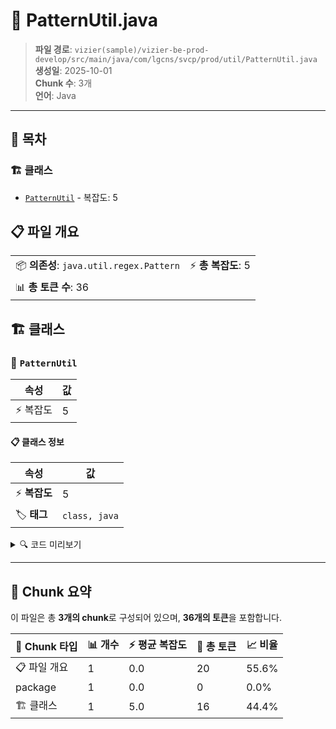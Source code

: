 # 📄 PatternUtil.java

> **파일 경로**: `vizier(sample)/vizier-be-prod-develop/src/main/java/com/lgcns/svcp/prod/util/PatternUtil.java`  
> **생성일**: 2025-10-01  
> **Chunk 수**: 3개  
> **언어**: Java
---

## 📑 목차

### 🏗️ 클래스
- [`PatternUtil`](#class-patternutil) - 복잡도: 5

## 📋 파일 개요

| | |
|--|--|
| 📦 **의존성**: `java.util.regex.Pattern` | ⚡ **총 복잡도**: 5 |
| 📊 **총 토큰 수**: 36 |  |



## 🏗️ 클래스

### <a id="class-patternutil"></a>🎯 `PatternUtil`

| 속성 | 값 |
|------|----|
| ⚡ 복잡도 | 5 |



#### 📋 클래스 정보

| 속성 | 값 |
|------|----|
| ⚡ **복잡도** | 5 || 📍 **라인 범위** | 5-5 |
| 🏷️ **태그** | `class, java` |

<details>
<summary>🔍 코드 미리보기</summary>

```java
public class PatternUtil {
	
	public static boolean matches(Pattern pattern, String string) {
        return pattern.matcher(string).matches();
    }
}...
```

**Chunk 정보**
- 🆔 **ID**: `eb091cd1e782`
- 📍 **라인**: 5-5
- 📊 **토큰**: 16
- 🏷️ **태그**: `class, java`

</details>

---





## 🧩 Chunk 요약

이 파일은 총 **3개의 chunk**로 구성되어 있으며, **36개의 토큰**을 포함합니다.

| 🧩 Chunk 타입 | 📊 개수 | ⚡ 평균 복잡도 | 📝 총 토큰 | 📈 비율 |
|---------------|--------|-------------|----------|--------|
| 📋 파일 개요 | 1 | 0.0 | 20 | 55.6% |
| package | 1 | 0.0 | 0 | 0.0% |
| 🏗️ 클래스 | 1 | 5.0 | 16 | 44.4% |

